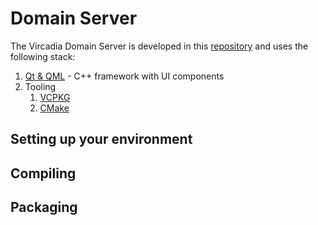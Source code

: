 # Domain Server

The Vircadia Domain Server is developed in this [repository](https://github.com/vircadia/vircadia) and uses the following stack:

1. [Qt & QML](https://qt.io/) - C++ framework with UI components
1. Tooling
    1. [VCPKG](https://github.com/microsoft/vcpkg)
    1. [CMake](https://cmake.org/)

## Setting up your environment

## Compiling

## Packaging
